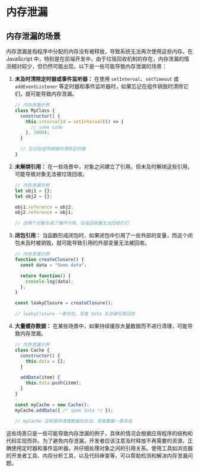 # 内存泄漏

## 内存泄漏的场景

内存泄漏是指程序中分配的内存没有被释放，导致系统无法再次使用这些内存。在 JavaScript 中，特别是在前端开发中，由于垃圾回收机制的存在，内存泄漏的情况相对较少，但仍然可能出现。以下是一些可能导致内存泄漏的场景：

1. **未及时清除定时器或事件监听器：** 在使用 `setInterval`、`setTimeout` 或 `addEventListener` 等定时器和事件监听器时，如果忘记在组件销毁时清除它们，就可能导致内存泄漏。

    ```javascript
    // 内存泄漏示例
    class MyClass {
      constructor() {
        this.intervalId = setInterval(() => {
          // some code
        }, 1000);
      }

      // 忘记在组件销毁时清除定时器
    }
    ```

2. **未解绑引用：** 在一些场景中，对象之间建立了引用，但未及时解绑这些引用，可能导致对象无法被垃圾回收。

    ```javascript
    // 内存泄漏示例
    let obj1 = {};
    let obj2 = {};

    obj1.reference = obj2;
    obj2.reference = obj1;

    // 这两个对象形成了循环引用，垃圾回收器无法回收它们
    ```

3. **闭包引用：** 当函数形成闭包时，如果闭包中引用了一些外部的变量，而这个闭包未及时被销毁，就可能导致引用的外部变量无法被回收。

    ```javascript
    // 内存泄漏示例
    function createClosure() {
      const data = "Some data";

      return function() {
        console.log(data);
      };
    }

    const leakyClosure = createClosure();

    // leakyClosure 一直存在，导致 data 无法被垃圾回收
    ```

4. **大量缓存数据：** 在某些场景中，如果持续缓存大量数据而不进行清理，可能导致内存泄漏。

    ```javascript
    // 内存泄漏示例
    class Cache {
      constructor() {
        this.data = [];
      }

      addData(item) {
        this.data.push(item);
      }
    }

    const myCache = new Cache();
    myCache.addData({ /* some data */ });

    // myCache 没有提供清理数据的方法，导致数据一直存在
    ```

这些场景只是一些可能导致内存泄漏的例子，具体的情况会根据应用程序的结构和代码实现而异。为了避免内存泄漏，开发者应该注意及时释放不再需要的资源，正确使用定时器和事件监听器，并仔细处理对象之间的引用关系。使用工具如浏览器的开发者工具、内存分析工具，以及代码审查等，可以帮助检测和解决内存泄漏问题。
